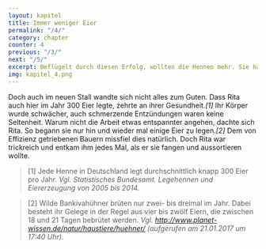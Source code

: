 ```yaml
---
layout: kapitel
title: Immer weniger Eier
permalink: "/4/"
category: chapter
counter: 4
previous: "/3/"
next: "/5/"
excerpt: Beflügelt durch diesen Erfolg, wollten die Hennen mehr. Sie hatten von einem Nachbarhof gehört, auf dem Hühner mehr Platz in ihrem heimischen Stall hatten ...
img: kapitel_4.png
---
```


Doch auch im neuen Stall wandte sich nicht alles zum Guten. Dass Rita auch hier im Jahr 300 Eier legte, zehrte an ihrer Gesundheit._[1]_ Ihr Körper wurde schwächer, auch schmerzende Entzündungen waren keine Seltenheit. Warum nicht die Arbeit etwas entspannter angehen, dachte sich Rita. So begann sie nur hin und wieder mal einige Eier zu legen._[2]_ Dem von Effizienz getriebenen Bauern missfiel dies natürlich. Doch Rita war trickreich und entkam ihm jedes Mal, als er sie fangen und aussortieren wollte.

> [1] Jede Henne in Deutschland legt durchschnittlich knapp 300 Eier pro
Jahr.
_Vgl. Statistisches Bundesamt. Legehennen und Eiererzeugung von 2005 bis 2014._

> [2] Wilde Bankivahühner brüten nur zwei- bis dreimal im Jahr. Dabei besteht ihr Gelege in der Regel aus vier bis zwölf Eiern, die zwischen 18 und 21 Tagen bebrütet werden.
_Vgl. http://www.planet-wissen.de/natur/haustiere/huehner/ (aufgerufen am 21.01.2017 um 17:40 Uhr)._
